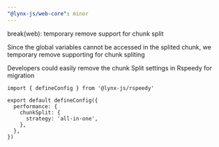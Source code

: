 ```yaml
---
"@lynx-js/web-core": minor
---
```


break(web): temporary remove support for chunk split

Since the global variables cannot be accessed in the splited chunk, we temporary remove supporting for chunk spliting

Developers could easily remove the chunk Split settings in Rspeedy for migration

```
import { defineConfig } from '@lynx-js/rspeedy'

export default defineConfig({
  performance: {
    chunkSplit: {
      strategy: 'all-in-one',
    },
  },
})
```
